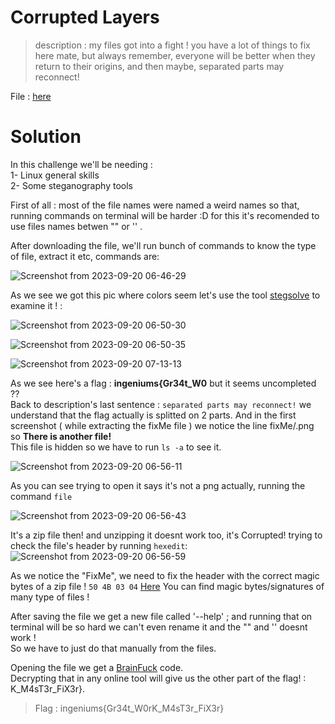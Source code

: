 # Corrupted Layers 

> description : my files got into a fight ! you have a lot of things to fix here mate, but always remember,
>  everyone will be better when they return to their origins, and then maybe, separated parts may reconnect!

File : [here](;)

# Solution

In this challenge we'll be needing : <br>
1- Linux general skills <br>
2- Some steganography tools <br>

First of all : most of the file names were named a weird names so that, running commands on terminal will be harder :D
for this it's recomended to use files names betwen "" or '' .

After downloading the file, we'll run bunch of commands to know the type of file, extract it etc, commands are:

![Screenshot from 2023-09-20 06-46-29](https://github.com/shadow1004/Ingeniums-Internal-CTF-2023-writeups/assets/68519098/032f5f28-d67e-4b74-b6c1-efb5fa13883f)

As we see we got this pic where colors seem 
let's use the tool [stegsolve](https://wiki.bi0s.in/steganography/stegsolve/) to examine it ! :

![Screenshot from 2023-09-20 06-50-30](https://github.com/shadow1004/Ingeniums-Internal-CTF-2023-writeups/assets/68519098/ecbff190-56f4-49f7-81b0-c25a29042e32)


![Screenshot from 2023-09-20 06-50-35](https://github.com/shadow1004/Ingeniums-Internal-CTF-2023-writeups/assets/68519098/0338078e-a75e-4d3a-9c7e-0b82de0431bb)

![Screenshot from 2023-09-20 07-13-13](https://github.com/shadow1004/Ingeniums-Internal-CTF-2023-writeups/assets/68519098/a110f4ac-7825-460a-909e-7871149efb47)

As we see here's a flag : **ingeniums{Gr34t_W0** but it seems uncompleted ?? <br>
Back to description's last sentence : `separated parts may reconnect!` we understand that the flag actually is splitted on 2 parts.
And in the first screenshot ( while extracting the fixMe file ) we notice the line fixMe/.png so **There is another file!** <br>
This file is hidden so we have to run `ls -a` to see it.

![Screenshot from 2023-09-20 06-56-11](https://github.com/shadow1004/Ingeniums-Internal-CTF-2023-writeups/assets/68519098/2bca5def-376e-4bb2-b6e2-eee630617265)


As you can see trying to open it says it's not a png actually, running the command `file`

![Screenshot from 2023-09-20 06-56-43](https://github.com/shadow1004/Ingeniums-Internal-CTF-2023-writeups/assets/68519098/75dbc74d-90c3-4596-9f05-4c28ea7df855)

It's a zip file then! and unzipping it doesnt work too, it's Corrupted!
trying to check the file's header by running `hexedit`: 
![Screenshot from 2023-09-20 06-56-59](https://github.com/shadow1004/Ingeniums-Internal-CTF-2023-writeups/assets/68519098/9583b9ea-74b9-4e91-9320-721974403301)

As we notice the "FixMe", we need to fix the header with the correct magic bytes of a zip file ! `50 4B 03 04`
[Here](https://en.wikipedia.org/wiki/List_of_file_signatures) You can find magic bytes/signatures of many type of files ! <br>

After saving the file we get a new file called '--help' ; and running that on terminal will be so hard we can't even rename it and the "" and '' doesnt work ! <br>
So we have to just do that manually from the files.

Opening the file we get a [BrainFuck](https://www.google.com/url?sa=t&rct=j&q=&esrc=s&source=web&cd=&ved=2ahUKEwjS9Pncw7iBAxVbUaQEHeV5BlAQFnoECBMQAw&url=https%3A%2F%2Ffr.wikipedia.org%2Fwiki%2FBrainfuck&usg=AOvVaw2E5QhUa_jDfKbm99ifKbnT&opi=89978449) code.<br>
Decrypting that in any online tool will give us the other part of the flag! : K_M4sT3r_FiX3r}.

> Flag : ingeniums{Gr34t_W0rK_M4sT3r_FiX3r}



